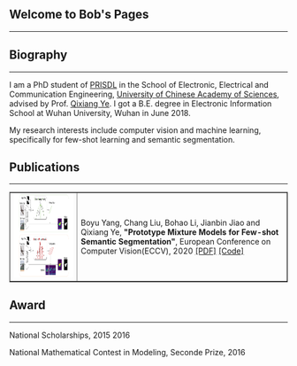 ## Welcome to Bob's Pages
---

## Biography
---
I am a PhD student of [PRISDL](https://ucassdl.cn/) in the School of Electronic, Electrical and Communication Engineering, [University of Chinese Academy of Sciences](http://english.ucas.ac.cn/), advised by Prof. [Qixiang Ye](http://people.ucas.ac.cn/~0007279?language=en). I got a B.E. degree in Electronic Information School at Wuhan University, Wuhan in June 2018.

My research interests include computer vision and machine learning, specifically for few-shot learning and semantic segmentation.

## Publications
---
<table border="1">
<tr>
<td><img src="/PMMs.png"  height="150" width="500"></td>
<td>Boyu Yang, Chang Liu, Bohao Li, Jianbin Jiao and Qixiang Ye, 
<b>"Prototype Mixture Models for Few-shot Semantic Segmentation"</b>, 
European Conference on Computer Vision(ECCV), 2020 <a href="url">[PDF]</a> <a href="https://github.com/Yang-Bob/PMMs">[Code]</a> </td>
</tr>
</table>

## Award
---
National Scholarships, 2015 2016

National Mathematical Contest in Modeling, Seconde Prize, 2016




